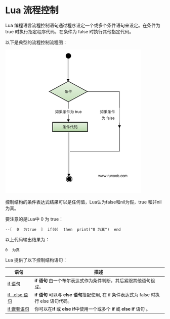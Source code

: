 # Lua 流程控制

Lua 编程语言流程控制语句通过程序设定一个或多个条件语句来设定。在条件为 true 时执行指定程序代码，在条件为 false 时执行其他指定代码。

以下是典型的流程控制流程图：

![](../img/if.png "Lua 流程控制")

控制结构的条件表达式结果可以是任何值，Lua认为false和nil为假，true 和非nil为真。

要注意的是Lua中 0 为 true：

```
--[  0  为true  ]  if(0)  then  print("0 为真")  end
```

以上代码输出结果为：

```
0  为真
```

Lua 提供了以下控制结构语句：

| 语句 | 描述 |
| --- | --- |
| [if 语句](/lua/if-statement-in-lua.html "Lua if 语句") | **if 语句** 由一个布尔表达式作为条件判断，其后紧跟其他语句组成。 |
| [if...else 语句](/lua/if-else-statement-in-lua.html "Lua if...else 语句") | **if 语句** 可以与 **else 语句**搭配使用, 在 if 条件表达式为 false 时执行 else 语句代码。 |
| [if 嵌套语句](/lua/nested-if-statements-in-lua.html "Lua if 嵌套语句") | 你可以在**if** 或 **else if**中使用一个或多个 **if** 或 **else if** 语句 。 |
